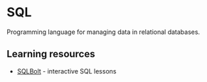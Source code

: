 # SQL

Programming language for managing data in relational databases.

## Learning resources

- [SQLBolt](https://sqlbolt.com) - interactive SQL lessons